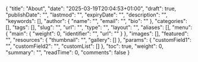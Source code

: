 {
  "title": "About",
  "date": "2025-03-19T20:04:53+01:00",
  "draft": true,
  "publishDate": "",
  "lastmod": "",
  "expiryDate": "",
  "description": "",
  "keywords": [],
  "author": {
    "name": "",
    "email": "",
    "bio": ""
  },
  "categories": [],
  "tags": [],
  "slug": "",
  "url": "",
  "type": "",
  "layout": "",
  "aliases": [],
  "menu": {
    "main": {
      "weight": 0,
      "identifier": "",
      "url": ""
    }
  },
  "images": [],
  "featured": "",
  "resources": {
    "thumbnail": "",
    "gallery": []
  },
  "params": {
    "customField1": "",
    "customField2": "",
    "customList": []
  },
  "toc": true,
  "weight": 0,
  "summary": "",
  "readTime": 0,
  "comments": false
}

